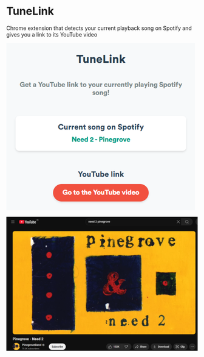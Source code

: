 # **TuneLink**

Chrome extension that detects your current playback song on Spotify and gives you a link to its YouTube video

![Extension](res\extension.png)

![YouTube video](res\youtube_video.png)
